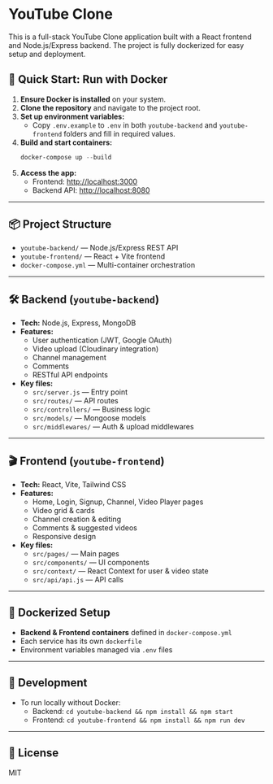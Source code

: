 # YouTube Clone

This is a full-stack YouTube Clone application built with a React frontend and Node.js/Express backend. The project is fully dockerized for easy setup and deployment.

## 🚀 Quick Start: Run with Docker

1. **Ensure Docker is installed** on your system.
2. **Clone the repository** and navigate to the project root.
3. **Set up environment variables:**
   - Copy `.env.example` to `.env` in both `youtube-backend` and `youtube-frontend` folders and fill in required values.
4. **Build and start containers:**
   ```powershell
   docker-compose up --build
   ```
5. **Access the app:**
   - Frontend: [http://localhost:3000](http://localhost:3000)
   - Backend API: [http://localhost:8080](http://localhost:8080)

---

## 📦 Project Structure

- `youtube-backend/` — Node.js/Express REST API
- `youtube-frontend/` — React + Vite frontend
- `docker-compose.yml` — Multi-container orchestration

---

## 🛠️ Backend (`youtube-backend`)
- **Tech:** Node.js, Express, MongoDB
- **Features:**
  - User authentication (JWT, Google OAuth)
  - Video upload (Cloudinary integration)
  - Channel management
  - Comments
  - RESTful API endpoints
- **Key files:**
  - `src/server.js` — Entry point
  - `src/routes/` — API routes
  - `src/controllers/` — Business logic
  - `src/models/` — Mongoose models
  - `src/middlewares/` — Auth & upload middlewares

---

## 🎬 Frontend (`youtube-frontend`)
- **Tech:** React, Vite, Tailwind CSS
- **Features:**
  - Home, Login, Signup, Channel, Video Player pages
  - Video grid & cards
  - Channel creation & editing
  - Comments & suggested videos
  - Responsive design
- **Key files:**
  - `src/pages/` — Main pages
  - `src/components/` — UI components
  - `src/context/` — React Context for user & video state
  - `src/api/api.js` — API calls

---

## 🐳 Dockerized Setup
- **Backend & Frontend containers** defined in `docker-compose.yml`
- Each service has its own `dockerfile`
- Environment variables managed via `.env` files

---

## 📝 Development
- To run locally without Docker:
  - Backend: `cd youtube-backend && npm install && npm start`
  - Frontend: `cd youtube-frontend && npm install && npm run dev`

---

## 📄 License
MIT
